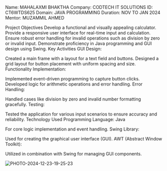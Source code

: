 Name: MAHALAXMI BHAKTHA
Company: CODTECH IT SOLUTIONS
ID: CT6WTDS625
Domain: JAVA PROGRAMMING
Duration: NOV TO JAN 2024
Mentor: MUZAMMIL AHMED



Project Objectives
Develop a functional and visually appealing calculator.
Provide a responsive user interface for real-time input and calculation.
Ensure robust error handling for invalid operations such as division by zero or invalid input.
Demonstrate proficiency in Java programming and GUI design using Swing.
Key Activities
GUI Design:

Created a main frame with a layout for a text field and buttons.
Designed a grid layout for button placement with uniform spacing and size.
Functionality Implementation:

Implemented event-driven programming to capture button clicks.
Developed logic for arithmetic operations and error handling.
Error Handling:

Handled cases like division by zero and invalid number formatting gracefully.
Testing:

Tested the application for various input scenarios to ensure accuracy and reliability.
Technology Used
Programming Language: Java

For core logic implementation and event handling.
Swing Library:

Used for creating the graphical user interface (GUI).
AWT (Abstract Window Toolkit):

Utilized in combination with Swing for managing GUI components.


![PHOTO-2024-12-23-19-25-23](https://github.com/user-attachments/assets/8f9093a7-78df-4e46-9180-3aeaa1e7b7a8)


